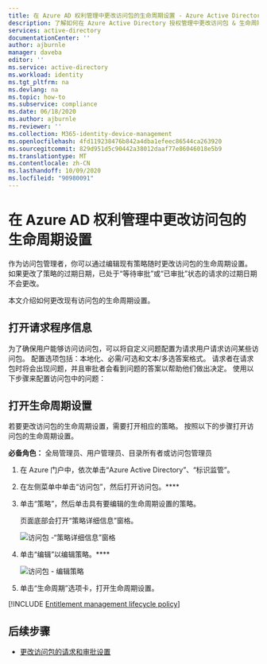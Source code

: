 ```yaml
---
title: 在 Azure AD 权利管理中更改访问包的生命周期设置 - Azure Active Directory
description: 了解如何在 Azure Active Directory 授权管理中更改访问包 & 生命周期设置的请求方信息。
services: active-directory
documentationCenter: ''
author: ajburnle
manager: daveba
editor: ''
ms.service: active-directory
ms.workload: identity
ms.tgt_pltfrm: na
ms.devlang: na
ms.topic: how-to
ms.subservice: compliance
ms.date: 06/18/2020
ms.author: ajburnle
ms.reviewer: ''
ms.collection: M365-identity-device-management
ms.openlocfilehash: 4fd119238476b842a4dba1efeec86544ca263920
ms.sourcegitcommit: 829d951d5c90442a38012daaf77e86046018e5b9
ms.translationtype: MT
ms.contentlocale: zh-CN
ms.lasthandoff: 10/09/2020
ms.locfileid: "90980091"
---
```

# <a name="change-lifecycle-settings-for-an-access-package-in-azure-ad-entitlement-management"></a>在 Azure AD 权利管理中更改访问包的生命周期设置

作为访问包管理者，你可以通过编辑现有策略随时更改访问包的生命周期设置。 如果更改了策略的过期日期，已处于“等待审批”或“已审批”状态的请求的过期日期不会更改。

本文介绍如何更改现有访问包的生命周期设置。

## <a name="open-requestor-information"></a>打开请求程序信息
为了确保用户能够访问访问包，可以将自定义问题配置为请求用户请求访问某些访问包。 配置选项包括：本地化、必需/可选和文本/多选答案格式。 请求者在请求包时将会出现问题，并且审批者会看到问题的答案以帮助他们做出决定。 使用以下步骤来配置访问包中的问题：

## <a name="open-lifecycle-settings"></a>打开生命周期设置

若要更改访问包的生命周期设置，需要打开相应的策略。 按照以下的步骤打开访问包的生命周期设置。

**必备角色：** 全局管理员、用户管理员、目录所有者或访问包管理员

1. 在 Azure 门户中，依次单击“Azure Active Directory”、“标识监管”。  

1. 在左侧菜单中单击“访问包”，然后打开访问包。****

1. 单击“策略”，然后单击具有要编辑的生命周期设置的策略。

    页面底部会打开“策略详细信息”窗格。

    ![访问包 -“策略详细信息”窗格](./media/entitlement-management-shared/policy-details.png)

1. 单击“编辑”以编辑策略。****

    ![访问包 - 编辑策略](./media/entitlement-management-shared/policy-edit.png)

1. 单击“生命周期”选项卡，打开生命周期设置。

[!INCLUDE [Entitlement management lifecycle policy](../../../includes/active-directory-entitlement-management-lifecycle-policy.md)]

## <a name="next-steps"></a>后续步骤

- [更改访问包的请求和审批设置](entitlement-management-access-package-request-policy.md)